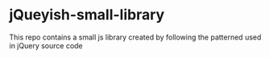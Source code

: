 # jQueyish-small-library
This repo contains a small js library created by following the patterned used in jQuery source code
